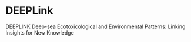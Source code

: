 # DEEPLink
DEEPLINK Deep-sea Ecotoxicological and Environmental Patterns: Linking Insights for New Knowledge

